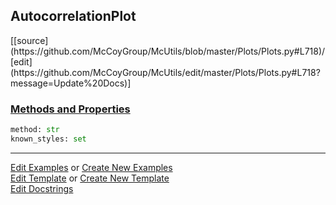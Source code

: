## <a id="McUtils.Plots.Plots.AutocorrelationPlot">AutocorrelationPlot</a> 
<div class="docs-source-link" markdown="1">
[[source](https://github.com/McCoyGroup/McUtils/blob/master/Plots/Plots.py#L718)/[edit](https://github.com/McCoyGroup/McUtils/edit/master/Plots/Plots.py#L718?message=Update%20Docs)]
</div>



<div class="collapsible-section">
 <div class="collapsible-section collapsible-section-header" markdown="1">
 
### <a class="collapse-link" data-toggle="collapse" href="#methods">Methods and Properties</a> <a class="float-right" data-toggle="collapse" href="#methods"><i class="fa fa-chevron-down"></i></a>

 </div>
 <div class="collapsible-section collapsible-section-body collapse" id="methods" markdown="1">

```python
method: str
known_styles: set
```


 </div>
</div>




___

[Edit Examples](https://github.com/McCoyGroup/McUtils/edit/gh-pages/ci/examples/McUtils/Plots/Plots/AutocorrelationPlot.md) or 
[Create New Examples](https://github.com/McCoyGroup/McUtils/new/gh-pages/?filename=ci/examples/McUtils/Plots/Plots/AutocorrelationPlot.md) <br/>
[Edit Template](https://github.com/McCoyGroup/McUtils/edit/gh-pages/ci/docs/McUtils/Plots/Plots/AutocorrelationPlot.md) or 
[Create New Template](https://github.com/McCoyGroup/McUtils/new/gh-pages/?filename=ci/docs/templates/McUtils/Plots/Plots/AutocorrelationPlot.md) <br/>
[Edit Docstrings](https://github.com/McCoyGroup/McUtils/edit/master/Plots/Plots.py#L718?message=Update%20Docs)